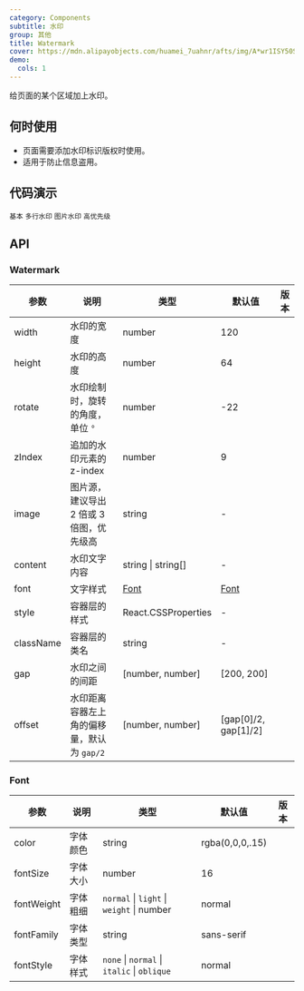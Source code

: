 ```yaml
---
category: Components
subtitle: 水印
group: 其他
title: Watermark
cover: https://mdn.alipayobjects.com/huamei_7uahnr/afts/img/A*wr1ISY50SyYAAAAAAAAAAAAADrJ8AQ/original
demo:
  cols: 1
---
```


给页面的某个区域加上水印。

## 何时使用

- 页面需要添加水印标识版权时使用。
- 适用于防止信息盗用。

## 代码演示

<!-- prettier-ignore -->
<code src="./demo/basic.tsx">基本</code>
<code src="./demo/multi-line.tsx">多行水印</code>
<code src="./demo/image.tsx">图片水印</code>
<code src="./demo/z-index.tsx">高优先级</code>

## API

### Watermark

| 参数 | 说明 | 类型 | 默认值 | 版本 |
| --- | --- | --- | --- | --- |
| width | 水印的宽度 | number | 120 |  |
| height | 水印的高度 | number | 64 |  |
| rotate | 水印绘制时，旋转的角度，单位 `°` | number | -22 |  |
| zIndex | 追加的水印元素的 z-index | number | 9 |  |
| image | 图片源，建议导出 2 倍或 3 倍图，优先级高 | string | - |  |
| content | 水印文字内容 | string \| string[] | - |  |
| font | 文字样式 | [Font](#Font) | [Font](#Font) |  |
| style | 容器层的样式 | React.CSSProperties | - |  |
| className | 容器层的类名 | string | - |  |
| gap | 水印之间的间距 | \[number, number\] | \[200, 200\] |  |
| offset | 水印距离容器左上角的偏移量，默认为 `gap/2` | \[number, number\] | \[gap\[0\]/2, gap\[1\]/2\] |  |

### Font

| 参数       | 说明     | 类型                                        | 默认值          | 版本 |
| ---------- | -------- | ------------------------------------------- | --------------- | ---- |
| color      | 字体颜色 | string                                      | rgba(0,0,0,.15) |      |
| fontSize   | 字体大小 | number                                      | 16              |      |
| fontWeight | 字体粗细 | `normal` \| `light` \| `weight` \| number   | normal          |      |
| fontFamily | 字体类型 | string                                      | sans-serif      |      |
| fontStyle  | 字体样式 | `none` \| `normal` \| `italic` \| `oblique` | normal          |      |
